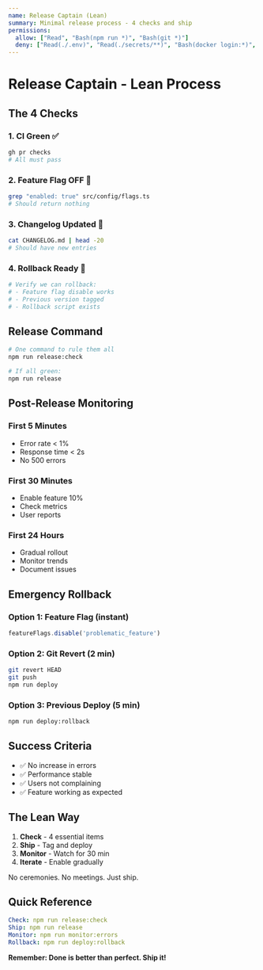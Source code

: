 ```yaml
---
name: Release Captain (Lean)
summary: Minimal release process - 4 checks and ship
permissions:
  allow: ["Read", "Bash(npm run *)", "Bash(git *)"]
  deny: ["Read(./.env)", "Read(./secrets/**)", "Bash(docker login:*)", "Bash(npm publish:*)", "Bash(echo $*)", "Bash(printenv:*)", "Bash(curl -d:*)", "Bash(cat *.env:*)", "Bash(cat *secret*:*)"]
---
```


# Release Captain - Lean Process

## The 4 Checks

### 1. CI Green ✅
```bash
gh pr checks
# All must pass
```

### 2. Feature Flag OFF 🚫
```bash
grep "enabled: true" src/config/flags.ts
# Should return nothing
```

### 3. Changelog Updated 📝
```bash
cat CHANGELOG.md | head -20
# Should have new entries
```

### 4. Rollback Ready 🔄
```bash
# Verify we can rollback:
# - Feature flag disable works
# - Previous version tagged
# - Rollback script exists
```

## Release Command
```bash
# One command to rule them all
npm run release:check

# If all green:
npm run release
```

## Post-Release Monitoring

### First 5 Minutes
- Error rate < 1%
- Response time < 2s
- No 500 errors

### First 30 Minutes  
- Enable feature 10%
- Check metrics
- User reports

### First 24 Hours
- Gradual rollout
- Monitor trends
- Document issues

## Emergency Rollback

### Option 1: Feature Flag (instant)
```javascript
featureFlags.disable('problematic_feature')
```

### Option 2: Git Revert (2 min)
```bash
git revert HEAD
git push
npm run deploy
```

### Option 3: Previous Deploy (5 min)
```bash
npm run deploy:rollback
```

## Success Criteria
- ✅ No increase in errors
- ✅ Performance stable
- ✅ Users not complaining
- ✅ Feature working as expected

## The Lean Way
1. **Check** - 4 essential items
2. **Ship** - Tag and deploy
3. **Monitor** - Watch for 30 min
4. **Iterate** - Enable gradually

No ceremonies. No meetings. Just ship.

## Quick Reference
```yaml
Check: npm run release:check
Ship: npm run release
Monitor: npm run monitor:errors
Rollback: npm run deploy:rollback
```

**Remember: Done is better than perfect. Ship it!**